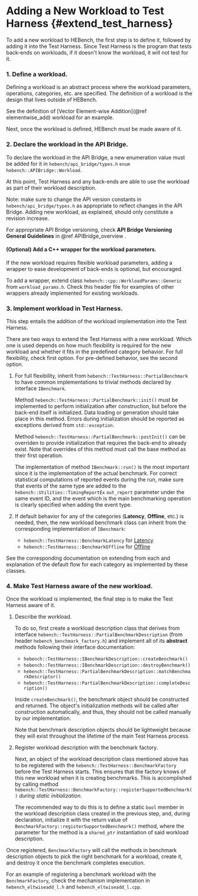 Adding a New Workload to Test Harness                {#extend_test_harness}
========================

To add a new workload to HEBench, the first step is to define it, followed by adding it into the Test Harness. Since Test Harness is the program that tests back-ends on workloads, if it doesn't know the workload, it will not test for it.

### 1. Define a workload.

Defining a workload is an abstract process where the workload parameters, operations, categories, etc. are specified. The definition of a workload is the design that lives outside of HEBench.

See the definition of [Vector Element-wise Addition](@ref elementwise_add) workload for an example.

Next, once the workload is defined, HEBench must be made aware of it.

### 2. Declare the workload in the API Bridge.

To declare the workload in the API Bridge, a new enumeration value must be added for it in `hebench/api_bridge/types.h` `enum hebench::APIBridge::Workload`.

At this point, Test Harness and any back-ends are able to use the workload as part of their workload description.

Note: make sure to change the API version constants in `hebench/api_bridge/types.h` as appropriate to reflect changes in the API Bridge. Adding new workload, as explained, should only constitute a revision increase.

For appropriate API Bridge versioning, check <b>API Bridge Versioning General Guidelines</b> in @ref APIBridge_overview .

#### (Optional) Add a C++ wrapper for the workload parameters.
If the new workload requires flexible workload parameters, adding a wrapper to ease development of back-ends is optional, but encouraged.

To add a wrapper, extend class `hebench::cpp::WorkloadParams::Generic` from `workload_params.h`. Check this header file for examples of other wrappers already implemented for existing workloads.

### 3. Implement workload in Test Harness.

This step entails the addition of the workload implementation into the Test Harness.

There are two ways to extend the Test Harness with a new workload. Which one is used depends on how much flexibility is required for the new workload and whether it fits in the predefined category behavior. For full flexibility, check first option. For pre-defined behavior, see the second option.

1. For full flexibility, inherit from `hebench::TestHarness::PartialBenchmark` to have common implementations to trivial methods declared by interface `IBenchmark`.
    
    Method `hebench::TestHarness::PartialBenchmark::init()` must be implemented to perform initialization after construction, but before the back-end itself is initialized. Data loading or generation should take place in this method. Errors during initialization should be reported as exceptions derived from `std::exception`.
    
    Method `hebench::TestHarness::PartialBenchmark::postInit()` can be overriden to provide initialization that requires the back-end to already exist. Note that overrides of this method must call the base method as their first operation.
    
    The implementation of method `IBenchmark::run()` is the most important since it is the implementation of the actual benchmark. For correct statistical computations of reported events during the run, make sure that events of the same type are added to the `hebench::Utilities::TimingReportEx` `out_report` parameter under the same event ID, and the event which is the main benchmarking operation is clearly specified when adding the event type.
    
2. If default behavior for any of the categories (**Latency**, **Offline**, etc.) is needed, then, the new workload benchmark class can inherit from the corresponding implementation of `IBenchmark`:

    * ```hebench::TestHarness::BenchmarkLatency``` for [Latency](extend_test_harness_l.md)
    * ```hebench::TestHarness::BenchmarkOffline``` for [Offline](extend_test_harness_o.md)

See the corresponding documentation on extending from each and explanation of the default flow for each category as implemented by these classes.

### 4. Make Test Harness aware of the new workload.

Once the workload is implemented, the final step is to make the Test Harness aware of it.

1. Describe the workload.

    To do so, first create a workload description class that derives from interface `hebench::TestHarness::PartialBenchmarkDescription` (from header `hebench_benchmark_factory.h`) and implement all of its <b>abstract</b> methods following their interface documentation:
    
    * `hebench::TestHarness::IBenchmarkDescription::createBenchmark()`
    * `hebench::TestHarness::IBenchmarkDescription::destroyBenchmark()`
    * `hebench::TestHarness::PartialBenchmarkDescription::matchBenchmarkDescriptor()`
    * `hebench::TestHarness::PartialBenchmarkDescription::completeDescription()`
    
    Inside `createBenchmark()`, the benchmark object should be constructed and returned. The object's initialization methods will be called after construction automatically, and thus, they should not be called manually by our implementation.
    
    Note that benchmark description objects should be lightweight because they will exist throughout the lifetime of the main Test Harness process.

2. Register workload description with the benchmark factory.

    Next, an object of the workload description class mentioned above has to be registered with the `hebench::TestHarness::BenchmarkFactory` before the Test Harness starts. This ensures that the factory knows of this new workload when it is creating benchmarks. This is accomplished by calling method `hebench::TestHarness::BenchmarkFactory::registerSupportedBenchmark()` <em>during static initialization</em>.
    
    The recommended way to do this is to define a static `bool` member in the workload description class created in the previous step, and, during declaration, initialize it with the return value of `BenchmarkFactory::registerSupportedBenchmark()` method, where the parameter for the method is a `shared_ptr` instantiation of said workload description.

Once registered, `BenchmarkFactory` will call the methods in benchmark description objects to pick the right benchmark for a workload, create it, and destroy it once the benchmark completes execution.

For an example of registering a benchmark workload with the `BenchmarkFactory`, check the mechanism implementation in `hebench_eltwiseadd_l.h` and `hebench_eltwiseadd_l.cpp`.
